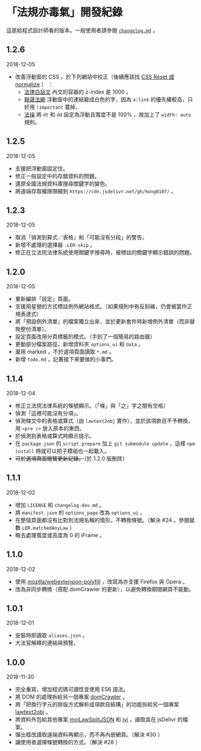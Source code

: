 # 「法規亦毒氣」開發紀錄

這是給程式設計師看的版本。一般使用者請參閱 [`changelog.md`](changelog.md) 。

## 1.2.6
2018-12-05
* 改善浮動窗的 CSS ，於下列網站中校正（後續應該找 [CSS Reset 或 normalize](https://ithelp.ithome.com.tw/articles/10196528) ） ：
  * [法律白話文](https://plainlaw.me/2017/07/26/inherit/) 內文的容器的 z-index 是 1000 。
  * [聯晟法網](https://www.rclaw.com.tw/post-254-2917) 浮動窗中的連結變成白色的字，因為 `a:link` 的優先權較高，只好用 `!important` 蓋掉。
  * [法操](https://www.follaw.tw/f06/16740/) 將 `dt` 和 `dd` 設定為浮動且寬度不是 100% ，故加上了 `width: auto` 規則。

## 1.2.5
2018-12-05
* 支援把浮動窗固定住。
* 修正一般設定中的存錯資料的問題。
* 還原全國法規資料庫搜尋關鍵字的變色。
* 將遠端存取權限限縮到 `https://cdn.jsdelivr.net/gh/kong0107/` 。

## 1.2.3
2018-12-05
* 取消「偵測到算式／表格」和「可能沒有分段」的警告。
* 新增不處理的選擇器 `.LER-skip` 。
* 修正在立法院法律系統使用關鍵字搜尋時，被標註的關鍵字顯示錯誤的問題。

## 1.2.0
2018-12-05
* 重新編排「設定」頁面。
* 支援用星號的方式標註例外網站格式。（如果規則中有反斜線，仍會被當作正規表達式）
* 將「預設例外清單」的檔案獨立出來，並於更新套件時新增例外清單（而非替換整份清單）。
* 設定頁面改用分頁標籤的模式。（手刻了一個簡易的路由器）
* 更動部分檔案路徑，新增資料夾 `options_ui` 和 `data` 。
* 棄用 marked ，不於選項頁面讀取 `*.md` 。
* 新增 `todo.md` ，記著接下來要做的小事們。

## 1.1.4
2018-12-04
* 修正立法院法律系統的條號顯示。（「條」與「之」字之間有空格）
* 偵測「這裡可能沒有分項」。
* 偵測條文中的表格或算式（由 `lawtext2obj` 實作），並於該項款目不予轉換，用 `<pre />` 放入原本的東西。
* 於偵測到表格或算式時顯示提示。
* 在 `package.json` 的 `script.prepare` 加上 `git submodule update` ，這樣 `npm install` 時就可以把子模組也一起載入。
* <del>可於選項頁面閱覽更新紀錄。</del>（於 1.2.0 版刪除）

## 1.1.1
2018-12-02
* 增加 `LICENSE` 和 `changelog-dev.md` 。
* 將 `manifest.json` 的 `options_page` 改為 `options_ui` 。
* 在整個頁面都沒有比對到法規名稱的情形，不轉換條號。（解決 #24 。參閱變數 `LER.matchedAnyLaw` ）
* 略去處理寬度或高度為 0 的 iFrame 。

## 1.1.0
2018-12-02
* 使用 [mozilla/webextension-polyfill](https://github.com/mozilla/webextension-polyfill) ，改寫為亦支援 Firefox 與 Opera 。
* 改為非同步轉換（搭配 domCrawler 的更新），以避免轉換期間網頁不能動。

## 1.0.1
2018-12-01
* 安裝時即讀取 `aliases.json` 。
* 大法官解釋的連結與預覽。

## 1.0.0
2018-11-30
* 完全重寫，增加程式碼可讀性並使用 ES6 語法。
* 將 DOM 的處理拆給另一個專案 [domCrawler](https://github.com/kong0107/domCrawler/) 。
* 將「把換行字元的排版方式解析成項款目結構」的功能拆給另一個專案 [lawtext2obj](https://github.com/kong0107/lawtext2obj/) 。
* 將資料外包給其他專案 [mojLawSplitJSON](https://github.com/kong0107/mojLawSplitJSON) 和 [jyi](https://github.com/kong0107/jyi) ，讀取其在 jsDelivr 的檔案。
* 彈出框改讀取遠端資料再顯示，而不再內嵌網頁。（解決 #30 ）
* 讓使用者選擇條號轉換的方式。（解決 #28 ）
